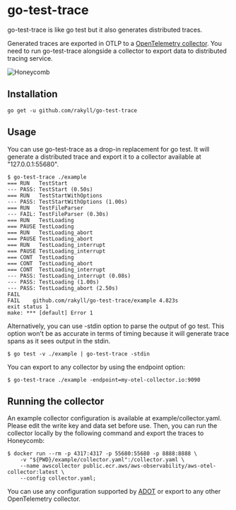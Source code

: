 # go-test-trace

go-test-trace is like go test but it also generates
distributed traces.

Generated traces are exported in OTLP to a
[OpenTelemetry collector](https://github.com/open-telemetry/opentelemetry-collector).
You need to run go-test-trace alongside a collector to export data to
distributed tracing service.

![Honeycomb](https://i.imgur.com/E18PYk4.png)

## Installation

```
go get -u github.com/rakyll/go-test-trace
```

## Usage

You can use go-test-trace as a drop-in replacement for go test.
It will generate a distributed trace and export it to a collector
available at "127.0.0.1:55680".

```
$ go-test-trace ./example
=== RUN   TestStart
--- PASS: TestStart (0.50s)
=== RUN   TestStartWithOptions
--- PASS: TestStartWithOptions (1.00s)
=== RUN   TestFileParser
--- FAIL: TestFileParser (0.30s)
=== RUN   TestLoading
=== PAUSE TestLoading
=== RUN   TestLoading_abort
=== PAUSE TestLoading_abort
=== RUN   TestLoading_interrupt
=== PAUSE TestLoading_interrupt
=== CONT  TestLoading
=== CONT  TestLoading_abort
=== CONT  TestLoading_interrupt
--- PASS: TestLoading_interrupt (0.08s)
--- PASS: TestLoading (1.00s)
--- PASS: TestLoading_abort (2.50s)
FAIL
FAIL	github.com/rakyll/go-test-trace/example	4.823s
exit status 1
make: *** [default] Error 1
```

Alternatively, you can use -stdin option to parse
the output of go test. This option won't be as accurate
in terms of timing because it will generate trace spans
as it sees output in the stdin.

```
$ go test -v ./example | go-test-trace -stdin
```

You can export to any collector by using the endpoint option:

```
$ go-test-trace ./example -endpoint=my-otel-collector.io:9090
```

## Running the collector

An example collector configuration is available at example/collector.yaml.
Please edit the write key and data set before use.
Then, you can run the collector locally by the following command
and export the traces to Honeycomb:

```
$ docker run --rm -p 4317:4317 -p 55680:55680 -p 8888:8888 \
    -v "${PWD}/example/collector.yaml":/collector.yaml \
    --name awscollector public.ecr.aws/aws-observability/aws-otel-collector:latest \
    --config collector.yaml;
```

You can use any configuration supported by [ADOT](https://github.com/aws-observability/aws-otel-collector)
or export to any other OpenTelemetry collector.
